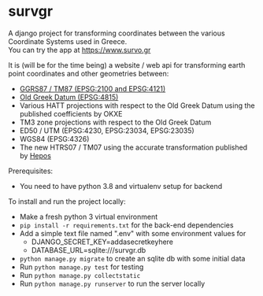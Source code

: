 # survgr  
A django project for transforming coordinates between the various Coordinate Systems used in Greece.  
You can try the app at https://www.survo.gr

It is (will be for the time being) a website / web api for transforming earth point coordinates and other geometries between:  
* [GGRS87 / TM87 (EPSG:2100 and EPSG:4121)](http://spatialreference.org/ref/epsg/ggrs87-greek-grid/)
* [Old Greek Datum (EPSG:4815)](http://spatialreference.org/ref/epsg/4815/)  
* Various HATT projections with respect to the Old Greek Datum  using the published coefficients by OKXE
* TM3 zone projections with respect to the Old Greek Datum  
* ED50 / UTM (EPSG:4230, EPSG:23034, EPSG:23035) 
* WGS84 (EPSG:4326)  
* The new HTRS07 / TM07 using the accurate transformation published by [Hepos](https://www.ktimatologio.gr/el/page/geohorika/elliniko-systima-entopismoy-hepos)

Prerequisites:
* You need to have python 3.8 and virtualenv setup for backend

To install and run the project locally:  
* Make a fresh python 3 virtual environment
* `pip install -r requirements.txt` for the back-end dependencies
* Add a simple text file named ".env" with some environment values for
  - DJANGO_SECRET_KEY=addasecretkeyhere
  - DATABASE_URL=sqlite:///survgr.db
* `python manage.py migrate` to create an sqlite db with some initial data
* Run `python manage.py test` for testing
* Run `python manage.py collectstatic` 
* Run `python manage.py runserver` to run the server locally
